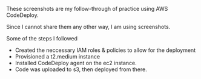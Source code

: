 These screenshots are my follow-through of practice using AWS CodeDeploy.

Since I cannot share them any other way, I am using screenshots.



Some of the steps I followed

- Created the neccessary IAM roles & policies to allow for the deployment
- Provisioned a t2.medium instance
- Installed CodeDeploy agent on the ec2 instance.
- Code was uploaded to s3, then deployed from there.

